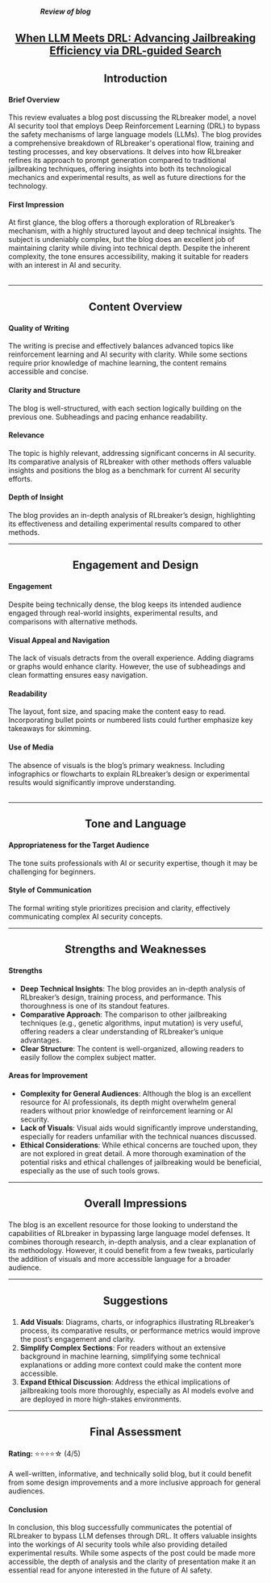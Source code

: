 

<h6><b><p align="left">
  &nbsp;&nbsp;&nbsp;&nbsp;&nbsp;
  &nbsp;&nbsp;&nbsp;&nbsp;&nbsp;
  &nbsp;&nbsp;&nbsp;&nbsp;&nbsp;&nbsp;
  Review of blog
</p></b></h6>



<h2><b><p align="center"> <a href="https://github.com/ferb97/CSE471-Machine-Learning-Assignment/blob/main/1905097_1905101_CSE471_DRL_Guided_Search.md">
  When LLM Meets DRL: Advancing Jailbreaking Efficiency via DRL-guided Search 
</a></p></b></h2>



<h2><b><p align="center"> Introduction </p></b></h2>


<h4><p align="left"> Brief Overview </p></h4>
This review evaluates a blog post discussing the RLbreaker model, a novel AI security tool that employs Deep Reinforcement Learning (DRL) to bypass the safety mechanisms of large language models (LLMs). The blog provides a comprehensive breakdown of RLbreaker's operational flow, training and testing processes, and key observations. It delves into how RLbreaker refines its approach to prompt generation compared to traditional jailbreaking techniques, offering insights into both its technological mechanics and experimental results, as well as future directions for the technology.

<h4><p align="left"> First Impression </p></h4>
At first glance, the blog offers a thorough exploration of RLbreaker’s mechanism, with a highly structured layout and deep technical insights. The subject is undeniably complex, but the blog does an excellent job of maintaining clarity while diving into technical depth. Despite the inherent complexity, the tone ensures accessibility, making it suitable for readers with an interest in AI and security.</br><br>




---


<h2><b><p align="center"> Content Overview </p></b></h2>

<h4><p align="left"> Quality of Writing </p></h4>
The writing is precise and effectively balances advanced topics like reinforcement learning and AI security with clarity. While some sections require prior knowledge of machine learning, the content remains accessible and concise.

<h4><p align="left"> Clarity and Structure </p></h4>
The blog is well-structured, with each section logically building on the previous one. Subheadings and pacing enhance readability.


<h4><p align="left"> Relevance </p></h4>
The topic is highly relevant, addressing significant concerns in AI security. Its comparative analysis of RLbreaker with other methods offers valuable insights and positions the blog as a benchmark for current AI security efforts.


<h4><p align="left"> Depth of Insight </p></h4>
The blog provides an in-depth analysis of RLbreaker’s design, highlighting its effectiveness and detailing experimental results compared to other methods.

---


<h2><b><p align="center"> Engagement and Design</p></b></h2>


<h4><p align="left"> Engagement </p></h4>
Despite being technically dense, the blog keeps its intended audience engaged through real-world insights, experimental results, and comparisons with alternative methods.


<h4><p align="left"> Visual Appeal and Navigation </p></h4>
The lack of visuals detracts from the overall experience. Adding diagrams or graphs would enhance clarity. However, the use of subheadings and clean formatting ensures easy navigation.


<h4><p align="left"> Readability </p></h4>
The layout, font size, and spacing make the content easy to read. Incorporating bullet points or numbered lists could further emphasize key takeaways for skimming.

<h4><p align="left"> Use of Media </p></h4>
The absence of visuals is the blog’s primary weakness. Including infographics or flowcharts to explain RLbreaker’s design or experimental results would significantly improve understanding.</br></br>




---


<h2><b><p align="center"> Tone and Language </p></b></h2>


<h4><p align="left"> Appropriateness for the Target Audience </p></h4>
The tone suits professionals with AI or security expertise, though it may be challenging for beginners.

<h4><p align="left"> Style of Communication </p></h4>
The formal writing style prioritizes precision and clarity, effectively communicating complex AI security concepts.

---


<h2><b><p align="center"> Strengths and Weaknesses </p></b></h2>


<h4><p align="left"> Strengths </p></h4>

-  **Deep Technical Insights**: The blog provides an in-depth analysis of RLbreaker’s design, training process, and performance. This thoroughness is one of its standout features.
-  **Comparative Approach**: The comparison to other jailbreaking techniques (e.g., genetic algorithms, input mutation) is very useful, offering readers a clear understanding of RLbreaker’s unique advantages.
-  **Clear Structure**: The content is well-organized, allowing readers to easily follow the complex subject matter.


<h4><p align="left"> Areas for Improvement </p></h4>

-  **Complexity for General Audiences**: Although the blog is an excellent resource for AI professionals, its depth might overwhelm general readers without prior knowledge of reinforcement learning or AI security.
-  **Lack of Visuals**: Visual aids would significantly improve understanding, especially for readers unfamiliar with the technical nuances discussed.
-  **Ethical Considerations**: While ethical concerns are touched upon, they are not explored in great detail. A more thorough examination of the potential risks and ethical challenges of jailbreaking would be beneficial, especially as the use of such tools grows.

---


<h2><b><p align="center"> Overall Impressions </p></b></h2>


The blog is an excellent resource for those looking to understand the capabilities of RLbreaker in bypassing large language model defenses. It combines thorough research, in-depth analysis, and a clear explanation of its methodology. However, it could benefit from a few tweaks, particularly the addition of visuals and more accessible language for a broader audience.

---


<h2><b><p align="center"> Suggestions </p></b></h2>

1. **Add Visuals**: Diagrams, charts, or infographics illustrating RLbreaker’s process, its comparative results, or performance metrics would improve the post’s engagement and clarity.
2. **Simplify Complex Sections**: For readers without an extensive background in machine learning, simplifying some technical explanations or adding more context could make the content more accessible.
3. **Expand Ethical Discussion**: Address the ethical implications of jailbreaking tools more thoroughly, especially as AI models evolve and are deployed in more high-stakes environments.

---

<h2><b><p align="center"> Final Assessment </p></b></h2> 
<b>Rating:</b> ⭐⭐⭐⭐☆ (4/5) 
</br></br>
A well-written, informative, and technically solid blog, but it could benefit from some design improvements and a more inclusive approach for general audiences.


<h4><b><p align="left"> Conclusion </p></b></h4>
In conclusion, this blog successfully communicates the potential of RLbreaker to bypass LLM defenses through DRL. It offers valuable insights into the workings of AI security tools while also providing detailed experimental results. While some aspects of the post could be made more accessible, the depth of analysis and the clarity of presentation make it an essential read for anyone interested in the future of AI safety.
